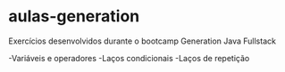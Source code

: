 # aulas-generation
Exercícios desenvolvidos durante o bootcamp Generation Java Fullstack

-Variáveis e operadores
-Laços condicionais 
-Laços de repetição 